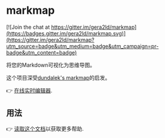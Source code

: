 # markmap

[![Join the chat at https://gitter.im/gera2ld/markmap](https://badges.gitter.im/gera2ld/markmap.svg)](https://gitter.im/gera2ld/markmap?utm_source=badge&utm_medium=badge&utm_campaign=pr-badge&utm_content=badge)

将您的Markdown可视化为思维导图。

这个项目深受[dundalek's markmap](https://github.com/dundalek/markmap)的启发。

👉 [在线实时编辑器](https://www.min2k.com/tools/markmap/).

## 用法

👉 [读取这个文档](https://docs.min2k.com/zh/markmap/docs/markmap)以获取更多帮助.
